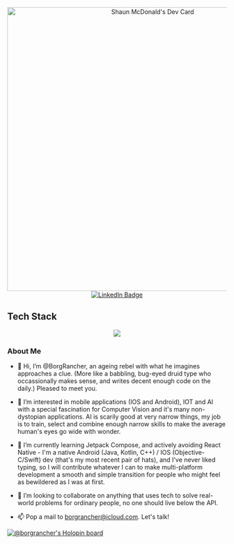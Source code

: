 <div id="header" align="center">
<a href="https://app.daily.dev/borgrancher"><img src="https://api.daily.dev/devcards/v2/Mphzlws9zyah7AHw0MOrF.png?type=wide&r=5o6" width="652" alt="Shaun McDonald's Dev Card"/></a>
</div>

<div id="social" align="center">
  <a href="https://www.linkedin.com/in/shaun-mcdonald-vrza/">
    <img src="https://img.shields.io/badge/LinkedIn-blue?style=for-the-badge&logo=linkedin&logoColor=white" alt="LinkedIn Badge"/>
  </a>
</div>

## Tech Stack
<div align="center">  
  <a href="https://skillicons.dev">
  <img src="https://skillicons.dev/icons?i=linux,ubuntu,apple,windows,py,androidstudio,kotlin,java,cpp,flutter,dart,swift,dotnet,postgresql,mysql,sqlite,mongodb,raspberrypi&perline=9" />
  </a>
</div>


### About Me

- 👋 Hi, I’m @BorgRancher, an ageing rebel with what he imagines approaches a clue. (More like a babbling, bug-eyed druid type who occassionally makes sense, and writes decent enough code on the daily.) Pleased to meet you. 

- 👀 I’m interested in mobile applications (IOS and Android), IOT and AI with a special fascination for Computer Vision and it's many non-dystopian applications. AI is scarily good at very narrow things, my job is to train, select and combine enough narrow skills to make the average human's eyes go wide with wonder.

- 🌱 I’m currently learning Jetpack Compose, and actively avoiding React Native - I'm a native Android (Java, Kotlin, C++) / IOS (Objective-C/Swift) dev (that's my most recent pair of hats), and I've never liked typing, so I will contribute whatever I can to make multi-platform development a smooth and simple transition for people who might feel as bewildered as I was at first.

- 💞️ I’m looking to collaborate on anything that uses tech to solve real-world problems for ordinary people, no one should live below the API.
  
- 📫 Pop a mail to borgrancher@icloud.com. Let's talk!

[![@borgrancher's Holopin board](https://holopin.io/api/user/board?user=borgrancher)](https://holopin.io/@borgrancher)
